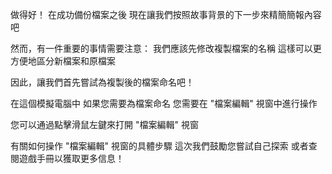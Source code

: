 做得好！
在成功備份檔案之後
現在讓我們按照故事背景的下一步來精簡簡報內容吧

然而，有一件重要的事情需要注意：
我們應該先修改複製檔案的名稱
這樣可以更方便地區分新檔案和原檔案

因此，讓我們首先嘗試為複製後的檔案命名吧！

在這個模擬電腦中
如果您需要為檔案命名
您需要在 "檔案編輯" 視窗中進行操作

您可以通過點擊滑鼠左鍵來打開 "檔案編輯" 視窗

有關如何操作 "檔案編輯" 視窗的具體步驟
這次我們鼓勵您嘗試自己探索
或者查閱遊戲手冊以獲取更多信息！

